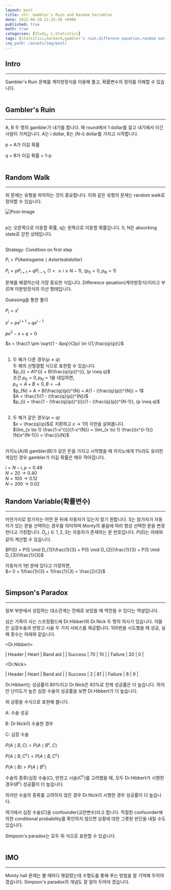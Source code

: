 ```yaml
---
layout: post
title: ch7. Gambler's Ruin and Random Variables
date: 2022-06-28 21:25:30 +0900
published: true
math: true
categories: [Study, L-Statistics]
tags: [statistics,harbard,gambler's ruin,differece equation,random variable,bernoulli,binomial]
img_path: /assets/img/post/
---
```


## Intro
***

 Gambler's Ruin 문제를 계차방정식을 이용해 풀고, 확률변수의 정의를 이해할 수 있습니다.
 <br><br>


## Gambler's Ruin
***

 A, B 두 명의 gambler가 내기를 합니다. 매 round에서 1 dollar를 걸고 내기에서 이긴 사람이 가져갑니다. A는 i dollar, B는 (N-i) dollar를 가지고 시작합니다.

 p = A가 이길 확률

 q = B가 이길 확률 = 1-p
 <br><br>


## Random Walk
***

 위 문제는 유형을 파악하는 것이 중요합니다. 이와 같은 유형의 문제는 random walk로 정의할 수 있습니다.

 ![Post-Image](GamblesRuin-gambler.png)
<br><br>


 p는 오른쪽으로 이동할 확률, q는 왼쪽으로 이동할 확률입니다. 0, N은 absorbing state로 갇힌 상태입니다.
 <br><br>

 Strategy: Condition on first step<br>

 $P_{i} = P(A wins game \mid A starts at i dollar)$<br>

 $P_{i} = pP_{i+1} + qP_{i-1}$, $(1 < \leq i \leq N-1)$, $(p_{0}=0, p_{N}=1)$<br>

 문제를 해결하는데 가장 중요한 식입니다. Difference qeuation(계차방정식)이라고 부르며 미분방정식의 이산 형태입니다.

 Guessing을 통한 풀이<br>

 $P_{i} = x^{i}$<br>

 $x^{i} = px^{i+1} + qx^{i-1}$<br>

 $px^{2} - x + q = 0$<br>

 $x = \frac{1 \pm \sqrt{1 - 4pq}}{2p} \in \{1,\frac{q}{p}\}$<br><br>


 1. 두 해가 다른 경우($p \neq q$)<br>
 두 해의 선형결합 식으로 표현할 수 있습니다.<br>
 $p_{i} = A1^{i} + B(\frac{q}{p})^{i}, (p \neq q)$<br>
 조건 $p_{0} = 0, p_{N} = 1$을 대입하면,<br>
 $p_{0} = A + B = 0$$, B = -A$<br>
 $p_{N} = A + B(\frac{q}{p})^{N} = A(1 - (\frac{q}{p})^{N}) = 1$<br>
 $A = \frac{1}{1 - (\frac{q}{p})^{N}}$<br>
 $p_{i} = \frac{1 - (\frac{q}{p})^{i}}{1 - (\frac{q}{p})^{N-1}}, (p \neq q)$<br><br>

 2. 두 해가 같은 경우($p = q$)<br>
 $x = \frac{q}{p}$로 치환하고 $x \to 1$의 극한을 살펴봅니다.<br>
 $\lim_{x \to 1} \frac{1-x^{i}}{1-x^{N}} = \lim_{x \to 1} \frac{i(x^{i-1})}{N(x^{N-1})} = \frac{i}{N}$<br><br>

 카지노(A)와 gambler(B)가 같은 돈을 가지고 시작했을 때 카지노에게 1%라도 유리한 게임인 경우 gambler가 이길 확률은 매우 작아집니다.

 $i = N-i, p=0.49$<br>
 $N=20 \to 0.40$<br>
 $N=100 \to 0.12$<br>
 $N=200 \to 0.02$<br>
 
## Random Variable(확률변수)
***

 마찬가지로 참가자는 어떤 문 뒤에 자동차가 있는지 알기 원합니다. S는 참가자가 자동차가 있는 문을 선택하는 경우를 의미하며 Monty의 물음에 따라 항상 선택한 문을 변경한다고 가정합니다. $D_{j}, j \in 1,2,3$는 자동차가 존재하는 문 번호입니다. $P(S)$는 아래와 같이 계산할 수 있습니다.<br>

 $P(S) = P(S \mid D_{1})\frac{1}{3} + P(S \mid D_{2})\frac{1}{3} + P(S \mid D_{3})\frac{1}{3}$<br>
 
 자동차가 1번 문에 있다고 가정하면,<br>
 $= 0 + 1\frac{1}{3} + 1\frac{1}{3} = \frac{2}{3}$
 <br><br>
 
 
## Simpson's Paradox
***

 일부 부분에서 성립하는 대소관계는 전체로 보았을 때 역전될 수 있다는 역설입니다.

 심슨 가족이 사는 스프링필드에 Dr.Hibbert와 Dr.Nick 두 명의 의사가 있습니다. 이들은 심장수술과 반창고 시술 두 가지 서비스를 제공합니다. 100번을 시도했을 때 성공, 실패 횟수는 아래와 같습니다.

 <Dr.Hibbert>

| Header | Heart | Band aid |
| Success | 70 | 10 |
| Failure | 20 | 0 |


 <Dr.Nick>

| Header | Heart | Band aid |
| Success | 2 | 81 |
| Failure | 8 | 9 |


 Dr.Hibbert는 성공률이 80%이고 Dr.Nick은 83%로 전체 성공률은 더 높습니다. 하지만 난이도가 높은 심장 수술의 성공률을 보면 Dr.Hibbert가 더 높습니다. 
 
 위 상황을 수식으로 표현해 봅니다.

 A: 수술 성공

 B: Dr.Nick이 수술한 경우

 C: 심장 수술

 $P(A \mid B, C) < P(A \mid B^{c}, C)$

 $P(A \mid B, C^{c}) < P(A \mid B, C^{c})$

 $P(A \mid B) > P(A \mid B^{c})$

 수술의 종류(심장 수술($C$), 반찬고 시술($C^{c}$)를 고려했을 때, 모두 Dr.Hibbert가 시행한 경우($B^{c}$) 성공률이 더 높습니다.

 하지만 수술의 종류를 고려하지 않은 경우 Dr.Nick이 시행한 경우 성공률이 더 높습니다.

 여기에서 심장 수술($C$)을 confounder(교란변수)라고 합니다. 적절한 confounder에 의한 conditional probability를 확인하지 않으면 상황에 대한 그릇된 판단을 내릴 수도 있습니다.
 
 Simpson's paradox는 모두 위 식으로 표현할 수 있습니다.
 <br><br>


## IMO
***

 Monty hall 문제는 볼 때마다 헷갈렸는데 수형도를 통해 푸는 방법을 잘 기억해 두어야 겠습니다. Simpson's paradox의 개념도 잘 알아 두어야 겠습니다.
